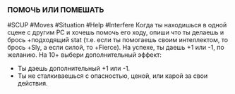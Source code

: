 ### ПОМОЧЬ ИЛИ ПОМЕШАТЬ

#SCUP #Moves #Situation #Help #Interfere 
Когда ты находишься в одной сцене с другим PC и хочешь помочь его ходу, опиши что ты делаешь и брось +подходящий stat (т.е. если ты помогаешь своим интеллектом, то брось +Sly, а если силой, то +Fierce). На успехе, ты даешь +1 или -1, по желанию. На 10+ выбери дополнительный эффект:
- Ты даешь дополнительный +1 или -1.
- Ты не сталкиваешься с опасностью, ценой, или карой за свои действия.
